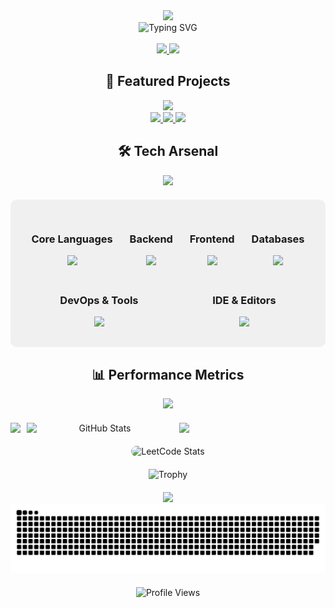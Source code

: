 <div align="center">
  <img src="https://capsule-render.vercel.app/api?type=waving&color=gradient&customColorList=2,31,89&height=200&section=header&text=Hi,%20I'm%20Himangshu%20Saikia&fontSize=50&fontAlignY=35&animation=twinkling&desc=Self-taught%20Developer%20|%20High%20School%20Student&descAlignY=55"/>
</div>
<div align="center">
  <img src="https://readme-typing-svg.herokuapp.com?font=Montserrat&size=22&duration=4000&pause=1000&color=2E9EFF&center=true&vCenter=true&random=false&width=950&lines=Self-taught+Developer+%7C+Open+Source+Enthusiast;High+School+Student+%7C+Exploring+New+Technologies+%26+Best+Practices" alt="Typing SVG" />
</div>

<br/>

<div align="center">
  <a href="https://in.linkedin.com/in/himangshu-saikia-337ab32b4" target="_blank">
    <img src="https://img.shields.io/badge/-Himangshu_Saikia-0077B5?style=for-the-badge&logo=Linkedin&logoColor=white"/>
  </a>
  <a href="https://twitter.com/0xhimangshu" target="_blank">
    <img src="https://img.shields.io/badge/-0xhimangshu-1DA1F2?style=for-the-badge&logo=Twitter&logoColor=white"/>
  </a>
</div>

<div align="center">
  <h2>🌟 Featured Projects</h2>
  <img src="https://raw.githubusercontent.com/andreasbm/readme/master/assets/lines/rainbow.png" />
</div>

<div align="center">
  <a href="https://github.com/0xhimangshu/advise-generator">
    <img width="49%" src="https://github-readme-stats.vercel.app/api/pin/?username=0xhimangshu&repo=advise-generator&theme=tokyonight&bg_color=1A1B27&border_color=70A5FD"/>
  </a>
  <a href="https://github.com/0xhimangshu/saavn.py">
    <img width="49%" src="https://github-readme-stats.vercel.app/api/pin/?username=0xhimangshu&repo=saavn.py&theme=tokyonight&bg_color=1A1B27&border_color=70A5FD"/>
  </a>
<!--   <a href="https://github.com/0xhimangshu/Boult">
    <img width="49%" src="https://github-readme-stats.vercel.app/api/pin/?username=0xhimangshu&repo=Boult&theme=tokyonight&bg_color=1A1B27&border_color=70A5FD"/>
  </a> -->
  <a href="https://github.com/0xhimangshu/quiz-cli">
    <img width="49%" src="https://github-readme-stats.vercel.app/api/pin/?username=0xhimangshu&repo=quiz-cli&theme=tokyonight&bg_color=1A1B27&border_color=70A5FD"/>
  </a>
</div>

<div align="center">
  <h2>🛠️ Tech Arsenal</h2>
  <img src="https://raw.githubusercontent.com/andreasbm/readme/master/assets/lines/rainbow.png" />
</div>
<div align="center" style="background: rgba(0,0,0,0.05); padding: 20px; border-radius: 10px; margin: 20px 0; display: flex; justify-content: space-around; flex-wrap: wrap;">
  <div style="text-align: center; margin: 10px;">
    <h3>Core Languages</h3>
    <img src="https://skillicons.dev/icons?i=python,typescript,cpp,c" />
  </div>
  
  <div style="text-align: center; margin: 10px;">
    <h3>Backend</h3>
    <img src="https://skillicons.dev/icons?i=flask,fastapi,django,express,nodejs" />
  </div>
  
  <div style="text-align: center; margin: 10px;">
    <h3>Frontend</h3>
    <img src="https://skillicons.dev/icons?i=html,css,js,react,bootstrap,tailwind" />
  </div>
  
  <div style="text-align: center; margin: 10px;">
    <h3>Databases</h3>
    <img src="https://skillicons.dev/icons?i=postgres,sqlite,mongodb,redis,supabase" />
  </div>
  
  <div style="text-align: center; margin: 10px;">
    <h3>DevOps & Tools</h3>
    <img src="https://skillicons.dev/icons?i=docker,git,heroku,aws,gcp,azure" />
  </div>
  <div style="text-align: center; margin: 10px;">
    <h3>IDE & Editors</h3>
    <img src="https://skillicons.dev/icons?i=vscode,visualstudio,pycharm" />
  </div>
</div>

<div align="center">
  <h2>📊 Performance Metrics</h2>
  <img src="https://raw.githubusercontent.com/andreasbm/readme/master/assets/lines/rainbow.png" />
</div>

<div align="center" style="display: flex; justify-content: center; gap: 10px; margin: 20px 0;">
  <img src="https://github-readme-stats.vercel.app/api/top-langs/?username=0xhimangshu&layout=compact">
  <img width="49%" src="https://github-readme-stats.vercel.app/api?username=0xhimangshu&show_icons=true&count_private=true&hide_border=true&title_color=2E9EFF&icon_color=2E9EFF&text_color=c9d1d9&bg_color=0d1117" alt="GitHub Stats" /> 
  <img width="49%" src="https://github-readme-streak-stats.herokuapp.com/?user=0xhimangshu&hide_border=true&theme=transparent&background=0D1117&stroke=2E9EFF&ring=2E9EFF&fire=2E9EFF&currStreakNum=FFFFFF&sideNums=2E9EFF&currStreakLabel=2E9EFF&sideLabels=2E9EFF&dates=FFFFFF"/>
</div>

<div align="center" style="margin: 20px 0;">
  <img width="90%" style="border-radius: 10px;" src="https://leetcard.jacoblin.cool/0xhimangshu?theme=dark&font=Fira%20Code&ext=heatmap&border=0" alt="LeetCode Stats"/>
</div>

<div align="center" style="margin: 20px 0;">
  <img src="https://github-profile-trophy.vercel.app/?username=0xhimangshu&theme=darkhub&no-frame=true&row=1&column=7" alt="Trophy" />
</div>


<div align="center">
  <img src="https://capsule-render.vercel.app/api?type=waving&color=gradient&customColorList=2,13,22&height=150&section=footer&text=Thanks%20for%20visiting!&fontSize=30&fontColor=ffffff&animation=twinkling"/>
  <img src="https://raw.githubusercontent.com/platane/platane/output/github-contribution-grid-snake-dark.svg" width="100%"/>
</div>
<div align="center" style="margin: 20px 0;">
  <img src="https://komarev.com/ghpvc/?username=0xhimangshu&style=for-the-badge&color=2E9EFF" alt="Profile Views"/>
</div>
